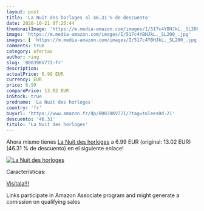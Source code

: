 ```yaml
---
layout: post
title: 'La Nuit des horloges al 46.31 % de descuento'
date: 2020-10-21 07:25:44
thumbnailImage: 'https://m.media-amazon.com/images/I/517c4YBHJkL._SL200_.jpg'
image: 'https://m.media-amazon.com/images/I/517c4YBHJkL._SL200_.jpg'
images: [ 'https://m.media-amazon.com/images/I/517c4YBHJkL._SL200_.jpg' ]
comments: true
category: ofertas
author: ring
slug: 'B0039KV77I-fr'
description:
actualPrice: 6.99 EUR
currency: EUR
price: 6.99
comparePrice: 13.02 EUR
inStock: true
prodname: 'La Nuit des horloges'
country: 'fr'
buyurl: 'https://www.amazon.fr/dp/B0039KV77I/?tag=tolees0d-21'
descuento: '46.31'
titulo: 'La Nuit des horloges'
---
```


Ahora mismo tienes [La Nuit des horloges](https://www.amazon.fr/dp/B0039KV77I/?tag=tolees0d-21) a 6.99 EUR (original: 13.02 EUR) (46.31 %  de descuento) en el siguiente enlace!

[![La Nuit des horloges](https://m.media-amazon.com/images/I/517c4YBHJkL._SL200_.jpg)](https://www.amazon.fr/dp/B0039KV77I/?tag=tolees0d-21)

Características:


[Visítala!!!](https://www.amazon.fr/dp/B0039KV77I/?tag=tolees0d-21)

Links participate in Amazon Associate program and might generate a comission on qualifying sales
